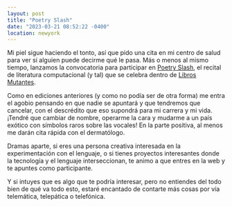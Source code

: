 ```yaml
---
layout: post
title: "Poetry Slash"
date: "2023-03-21 08:52:22 -0400"
location: newyork
---
```


Mi piel sigue haciendo el tonto, así que pido una cita en mi centro de salud
para ver si alguien puede decirme qué le pasa. Más o menos al mismo tiempo,
lanzamos la convocatoria para participar en [Poetry
Slash](https://poetryslash.com), el recital de literatura computacional (y
tal) que se celebra dentro de [Libros Mutantes](https://librosmutantes.com).

Como en ediciones anteriores (y como no podía ser de otra forma)  me entra el agobio
pensando en que nadie se apuntará y que tendremos que cancelar, con el
descrédito que eso supondrá para mi carrera y mi vida. ¡Tendré que cambiar de
nombre, operarme la cara y mudarme a un país exótico con símbolos raros sobre
las vocales! En la parte positiva, al menos me darán cita rápida con el dermatólogo.

Dramas aparte, si eres una persona creativa interesada en la experimentación
con el lenguaje, o si tienes proyectos interesantes donde la tecnología y el lenguaje
interseccionan, te animo a que entres en la web y te apuntes como
participante. 

Y si intuyes que es algo que te podría interesar, pero no
entiendes del todo bien de qué va todo esto, estaré encantado de contarte más
cosas por vía telemática, telepática o telefónica.
